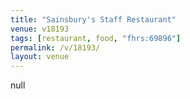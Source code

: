 ```yaml
---
title: "Sainsbury's Staff Restaurant"
venue: v18193
tags: [restaurant, food, "fhrs:69896"]
permalink: /v/18193/
layout: venue
---
```

null
